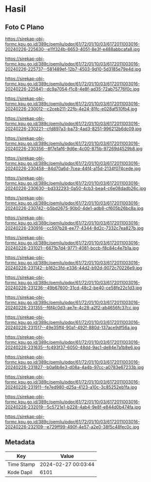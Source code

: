# Hasil

## Foto C Plano

https://sirekap-obj-formc.kpu.go.id/389c/pemilu/pdpr/61/72/01/10/03/6172011003016-20240226-225630--e11f324b-6653-4051-8e3f-e488abbcafa8.jpg

https://sirekap-obj-formc.kpu.go.id/389c/pemilu/pdpr/61/72/01/10/03/6172011003016-20240226-225737--581489ef-12b7-4503-9d10-5d3185e79e4d.jpg

https://sirekap-obj-formc.kpu.go.id/389c/pemilu/pdpr/61/72/01/10/03/6172011003016-20240226-225841--dc9a7054-f1c8-4e8f-ad35-72ab75776f0c.jpg

https://sirekap-obj-formc.kpu.go.id/389c/pemilu/pdpr/61/72/01/10/03/6172011003016-20240226-230012--c2ceb211-22fb-4e24-81fc-e028af510fb4.jpg

https://sirekap-obj-formc.kpu.go.id/389c/pemilu/pdpr/61/72/01/10/03/6172011003016-20240226-230221--cfd897a3-ba73-4ad3-8251-996212b6dc09.jpg

https://sirekap-obj-formc.kpu.go.id/389c/pemilu/pdpr/61/72/01/10/03/6172011003016-20240226-230356--8f7e1af6-9d6e-4c00-875b-97269d4529b8.jpg

https://sirekap-obj-formc.kpu.go.id/389c/pemilu/pdpr/61/72/01/10/03/6172011003016-20240226-230458--84d70a6d-7cea-44f4-a15d-2134f074cede.jpg

https://sirekap-obj-formc.kpu.go.id/389c/pemilu/pdpr/61/72/01/10/03/6172011003016-20240226-230630--bd332293-0a50-4cb3-bea4-c6e08dadb26c.jpg

https://sirekap-obj-formc.kpu.go.id/389c/pemilu/pdpr/61/72/01/10/03/6172011003016-20240226-230742--b5bd2675-90b0-4de1-adb8-cf605b26bc8a.jpg

https://sirekap-obj-formc.kpu.go.id/389c/pemilu/pdpr/61/72/01/10/03/6172011003016-20240226-230916--cc597b28-ee77-4344-8d2c-7332c7ea827b.jpg

https://sirekap-obj-formc.kpu.go.id/389c/pemilu/pdpr/61/72/01/10/03/6172011003016-20240226-231021--6671b7d4-9771-4081-bccb-f8c84c4e7b1a.jpg

https://sirekap-obj-formc.kpu.go.id/389c/pemilu/pdpr/61/72/01/10/03/6172011003016-20240226-231142--b162c3fd-e336-44d2-b92d-9072c70226e9.jpg

https://sirekap-obj-formc.kpu.go.id/389c/pemilu/pdpr/61/72/01/10/03/6172011003016-20240226-231236--49b67600-31cd-48c2-be40-ce58fe22c1d3.jpg

https://sirekap-obj-formc.kpu.go.id/389c/pemilu/pdpr/61/72/01/10/03/6172011003016-20240226-231355--f6f4c0d3-ae7e-4c28-a2f2-ab4656fc37cc.jpg

https://sirekap-obj-formc.kpu.go.id/389c/pemilu/pdpr/61/72/01/10/03/6172011003016-20240226-231517--49e35ff4-90a1-492f-880d-137ace9df56a.jpg

https://sirekap-obj-formc.kpu.go.id/389c/pemilu/pdpr/61/72/01/10/03/6172011003016-20240226-231635--fc493f37-6050-48dd-9ac1-de84e7a1b8e6.jpg

https://sirekap-obj-formc.kpu.go.id/389c/pemilu/pdpr/61/72/01/10/03/6172011003016-20240226-231827--b0a6b8e3-d08a-4a4b-97cc-a0783e67233b.jpg

https://sirekap-obj-formc.kpu.go.id/389c/pemilu/pdpr/61/72/01/10/03/6172011003016-20240226-231911--fe7ed980-d25a-4123-a10c-3c85252eb1fa.jpg

https://sirekap-obj-formc.kpu.go.id/389c/pemilu/pdpr/61/72/01/10/03/6172011003016-20240226-232019--5c5721e1-b228-4ab4-9e8f-e844d0b474fa.jpg

https://sirekap-obj-formc.kpu.go.id/389c/pemilu/pdpr/61/72/01/10/03/6172011003016-20240226-232109--e729ff99-490f-4e57-a2e0-38f5c48fec0c.jpg


## Metadata

| Key        | Value               |
| ---------- | ------------------- |
| Time Stamp | 2024-02-27 00:03:44 |
| Kode Dapil | 6101                |



